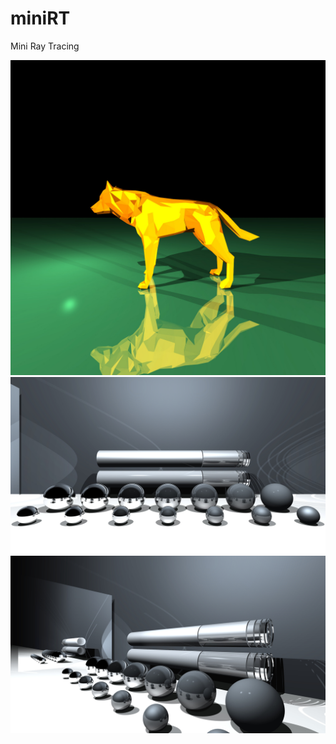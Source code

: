 # miniRT
Mini Ray Tracing

![image: wolf](https://github.com/bbetsey/miniRT/blob/master/img/wolf.jpeg?raw=true)
![image: big](https://github.com/bbetsey/miniRT/blob/master/img/big_one.jpeg?raw=true)
![image: big](https://github.com/bbetsey/miniRT/blob/master/img/big_two.jpeg?raw=true)
